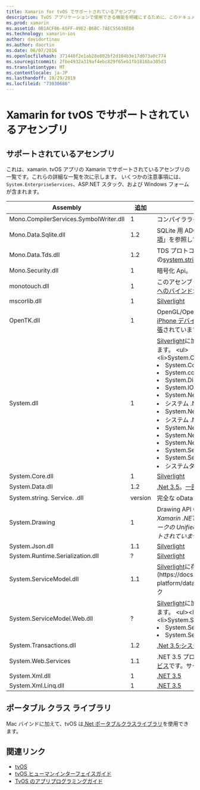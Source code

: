 ```yaml
---
title: Xamarin for tvOS でサポートされているアセンブリ
description: TvOS アプリケーションで使用できる機能を明確にするために、このドキュメントでは、Xamarin for tvOS development でサポートされているアセンブリの一覧を示します。
ms.prod: xamarin
ms.assetid: 0B1ACF06-65FF-49E2-B6BC-7AEC55638ED8
ms.technology: xamarin-ios
author: davidortinau
ms.author: daortin
ms.date: 06/07/2016
ms.openlocfilehash: 371440f2e1ab28e802bf2d184b3e17d073a0c774
ms.sourcegitcommit: 2fbe4932a319af4ebc829f65eb1fb1816ba305d3
ms.translationtype: MT
ms.contentlocale: ja-JP
ms.lasthandoff: 10/29/2019
ms.locfileid: "73030686"
---
```

# <a name="assemblies-supported-by-xamarin-for-tvos"></a>Xamarin for tvOS でサポートされているアセンブリ

## <a name="supported-assemblies"></a>サポートされているアセンブリ

これは、xamarin. tvOS アプリの Xamarin でサポートされているアセンブリの一覧です。これらの詳細な一覧を次に示します。  いくつかの注意事項には、`System.EnterpriseServices`、ASP.NET スタック、および Windows フォームが含まれます。

|Assembly|追加|API の互換性|
|---|---|---|
|Mono.CompilerServices.SymbolWriter.dll|1|コンパイラライターの場合。|
|Mono.Data.Sqlite.dll|1.2|SQLite 用 ADO.NET プロバイダー「[制限事項](~/ios/data-cloud/system.data.md)」を参照してください。|
|Mono.Data.Tds.dll|1.2|TDS プロトコルのサポートsystem.string 内の[system.string サポートに](xref:System.Data.SqlClient)使用[され](~/ios/data-cloud/system.data.md)ます。|
|Mono.Security.dll|1|暗号化 Api。|
|monotouch.dll|1|このアセンブリには、 [ C# CocoaTouch API へのバインド](https://docs.microsoft.com/dotnet/api/?view=xamarinios-10.8)が含まれています。|
|mscorlib.dll|1|[Silverlight](https://msdn.microsoft.com/library/cc838194(VS.95).aspx)|
|OpenTK.dll|1|OpenGL/OpenAL オブジェクト指向 Api。 [iPhone デバイスサポートを提供するために拡張](xref:OpenGLES)されています。|
|System.dll|1|[Silverlight](https://msdn.microsoft.com/library/cc838194(VS.95).aspx)に加えて、次の名前空間の型があります。 <ul><li>System.Collections.Specialized</li> <li>System.ComponentModel</li> <li>System.componentmodel</li> <li>System.Diagnostics</li> <li>System.IO.Compression</li> <li>System.Net</li> <li>システム .Net. キャッシュ</li> <li>System.Net.Mail</li> <li>システム .Net. Mime</li> <li>System.Net.NetworkInformation</li> <li>System.Net.Security</li> <li>System.Net.Sockets</li> <li>System.Security.Authentication</li> <li>System.Security.Cryptography</li> <li>システムタイマー</li></ul>|
|System.Core.dll|1|[Silverlight](https://msdn.microsoft.com/library/cc838194(VS.95).aspx)|
|System.Data.dll|1.2|[.Net 3.5](https://msdn.microsoft.com/library/ms229335.aspx)。[一部の機能が削除されました](~/ios/data-cloud/system.data.md)。|
|System.string. Service. .dll|version|完全な oData クライアント。|
|System.Drawing|1|Drawing API Classic API のみ。<br />_Xamarin .NET 4.5 またはモバイルフレームワークの Unified API では、Drawing はサポートされていません。_|
|System.Json.dll|1.1|[Silverlight](https://msdn.microsoft.com/library/cc838194(VS.95).aspx)|
|System.Runtime.Serialization.dll|?|[Silverlight](https://msdn.microsoft.com/library/cc838194(VS.95).aspx)|
|System.ServiceModel.dll|1.1|[Silverlight](https://msdn.microsoft.com/library/cc838194(VS.95).aspx)に存在する[WCF](https://docs.microsoft.com/xamarin/cross-platform/data-cloud/web-services/)スタック|
|System.ServiceModel.Web.dll|?|[Silverlight](https://msdn.microsoft.com/library/cc838194(VS.95).aspx)に加えて、次の名前空間の型があります。 <ul><li>システム</li><li>System.ServiceModel.Channels</li><li>System.ServiceModel.Description</li><li>System.ServiceModel.Web</li></ul>|
|System.Transactions.dll|1.2|[.Net 3.5](https://msdn.microsoft.com/library/ms229335.aspx);[システムデータ](https://docs.microsoft.com/xamarin/ios/data-cloud/system.data)のサポートの一部。|
|System.Web.Services|1.1|.NET 3.5 プロファイルの[基本的な Web サービス](https://docs.microsoft.com/xamarin/cross-platform/data-cloud/web-services/)です。サーバー機能は削除されています。|
|System.Xml.dll|1|[.NET 3.5](https://msdn.microsoft.com/library/ms229335.aspx)|
|System.Xml.Linq.dll|1|[.NET 3.5](https://msdn.microsoft.com/library/ms229335.aspx)|

<a name="Summary" />

## <a name="portable-class-libraries"></a>ポータブル クラス ライブラリ

Mac バインドに加えて、tvOS は[.Net ポータブルクラスライブラリ](~/cross-platform/app-fundamentals/pcl.md)を使用できます。

## <a name="related-links"></a>関連リンク

- [tvOS](https://developer.apple.com/tvos/)
- [tvOS ヒューマンインターフェイスガイド](https://developer.apple.com/tvos/human-interface-guidelines/)
- [TvOS のアプリプログラミングガイド](https://developer.apple.com/library/prerelease/tvos/documentation/General/Conceptual/AppleTV_PG/)
